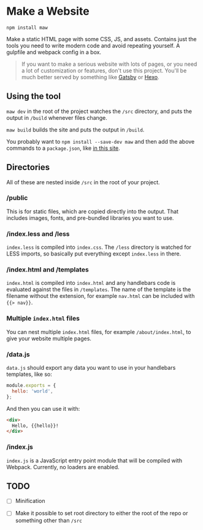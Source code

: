 # Make a Website

```
npm install maw
```

Make a static HTML page with some CSS, JS, and assets. Contains just the tools you need to write modern code and avoid repeating yourself. A gulpfile and webpack config in a box.

> If you want to make a serious website with lots of pages, or you need a lot of customization or features, don't use this project. You'll be much better served by something like [Gatsby](https://github.com/gatsbyjs/gatsby) or [Hexo](https://github.com/hexojs/hexo).

## Using the tool

`maw dev` in the root of the project watches the `/src` directory, and puts the output in `/build` whenever files change.

`maw build` builds the site and puts the output in `/build`.

You probably want to `npm install --save-dev maw` and then add the above commands to a `package.json`, like [in this site](https://github.com/apollographql/dev.apollodata.com/blob/master/package.json).

## Directories

All of these are nested inside `/src` in the root of your project.

### /public

This is for static files, which are copied directly into the output. That includes images, fonts, and pre-bundled libraries you want to use.

### /index.less and /less

`index.less` is compiled into `index.css`. The `/less` directory is watched for LESS imports, so basically put everything except `index.less` in there.

### /index.html and /templates

`index.html` is compiled into `index.html` and any handlebars code is evaluated against the files in `/templates`. The name of the template is the filename without the extension, for example `nav.html` can be included with `{{> nav}}`.

### Multiple `index.html` files

You can nest multiple `index.html` files, for example `/about/index.html`, to give your website multiple pages.

### /data.js

`data.js` should export any data you want to use in your handlebars templates, like so:

```js
module.exports = {
  hello: 'world',
};
```

And then you can use it with:

```html
<div>
  Hello, {{hello}}!
</div>
```

### /index.js

`index.js` is a JavaScript entry point module that will be compiled with Webpack. Currently, no loaders are enabled.

## TODO

- [ ] Minification
- [ ] Make it possible to set root directory to either the root of the repo or something other than `/src`

